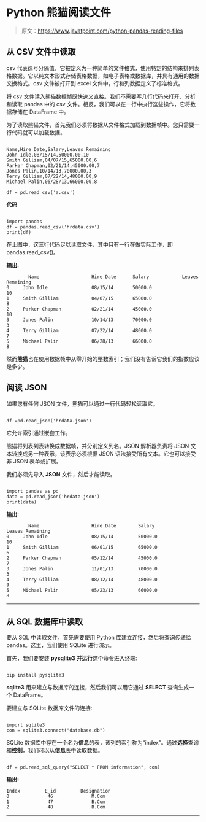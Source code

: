 # Python 熊猫阅读文件

> 原文：<https://www.javatpoint.com/python-pandas-reading-files>

## 从 CSV 文件中读取

csv 代表逗号分隔值，它被定义为一种简单的文件格式，使用特定的结构来排列表格数据。它以纯文本形式存储表格数据，如电子表格或数据库，并具有通用的数据交换格式。csv 文件被打开到 excel 文件中，行和列数据定义了标准格式。

将 csv 文件读入熊猫数据帧既快速又直接。我们不需要写几行代码来打开、分析和读取 pandas 中的 csv 文件。相反，我们可以在一行中执行这些操作，它将数据存储在 DataFrame 中。

为了读取熊猫文件，首先我们必须将数据从文件格式加载到数据帧中。您只需要一行代码就可以加载数据。

```

Name,Hire Date,Salary,Leaves Remaining
John Idle,08/15/14,50000.00,10
Smith Gilliam,04/07/15,65000.00,6
Parker Chapman,02/21/14,45000.00,7
Jones Palin,10/14/13,70000.00,3
Terry Gilliam,07/22/14,48000.00,9
Michael Palin,06/28/13,66000.00,8

```

```
df = pd.read_csv('a.csv')

```

**代码**

```

import pandas
df = pandas.read_csv('hrdata.csv')
print(df)

```

在上图中，这三行代码足以读取文件，其中只有一行在做实际工作，即 pandas.read_csv()。

**输出:**

```
        Name                   Hire Date      Salary            Leaves Remaining
0     John Idle                08/15/14       50000.0                    10
1     Smith Gilliam            04/07/15       65000.0                     8
2     Parker Chapman           02/21/14       45000.0                    10
3     Jones Palin              10/14/13       70000.0                     3
4     Terry Gilliam            07/22/14       48000.0                     7
5     Michael Palin            06/28/13       66000.0                     8

```

然而**熊猫**也在使用数据帧中从零开始的整数索引；我们没有告诉它我们的指数应该是多少。

## 阅读 JSON

如果您有任何 JSON 文件，熊猫可以通过一行代码轻松读取它。

```

df =pd.read_json('hrdata.json')

```

它允许索引通过嵌套工作。

熊猫将列表列表转换成数据帧，并分别定义列名。JSON 解析器负责将 JSON 文本转换成另一种表示，该表示必须根据 JSON 语法接受所有文本。它也可以接受非 JSON 表单或扩展。

我们必须先导入 **JSON** 文件，然后才能读取。

```

import pandas as pd
data = pd.read_json('hrdata.json') 
print(data) 

```

**输出:**

```
        Name                   Hire Date        Salary            Leaves Remaining
0     John Idle                08/15/14         50000.0                     10
1     Smith Gilliam            06/01/15         65000.0                     6
2     Parker Chapman           05/12/14         45000.0                     7
3     Jones Palin              11/01/13         70000.0                     3	
4     Terry Gilliam            08/12/14         48000.0                     9
5     Michael Palin            05/23/13         66000.0                     8

```

* * *

## 从 SQL 数据库中读取

要从 SQL 中读取文件，首先需要使用 Python 库建立连接，然后将查询传递给 pandas。这里，我们使用 SQLite 进行演示。

首先，我们要安装 **pysqlite3 并运行**这个命令进入终端:

```

pip install pysqlite3

```

**sqlite3** 用来建立与数据库的连接，然后我们可以用它通过 **SELECT** 查询生成一个 DataFrame。

要建立与 SQLite 数据库文件的连接:

```

import sqlite3
con = sqlite3.connect("database.db")

```

SQLite 数据库中存在一个名为**信息**的表，该列的索引称为“index”。通过**选择**查询和**控制**，我们可以从**信息**表中读取数据。

```

df = pd.read_sql_query("SELECT * FROM information", con)

```

**输出:**

```
Index         E_id         Designation              
0              46              M.Com
1              47              B.Com
2              48              B.Com

```

* * *